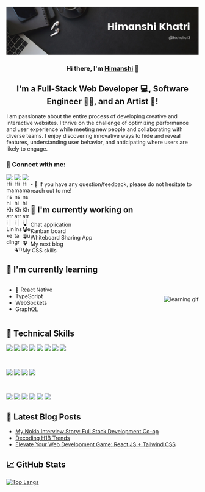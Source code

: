 <p align="center">
  <a href="https://hkholic13.github.io/Himanshi-Portfolio/" target="_blank" rel="noreferrer">
    <img src="https://github.com/hkholic13/AboutMe/blob/main/banner.png?raw=true" alt="my banner">
  </a>
</p>

<h3 align="center">
Hi there, I'm <a href="https://hkholic13.github.io/Himanshi-Portfolio/" target="_blank" rel="noreferrer">Himanshi</a> 👋
</h3>

<h2 align="center">
I'm a Full-Stack Web Developer 💻, Software Engineer 🧑‍💻, and an Artist 🎨!
</h2>

<p align="left">
I am passionate about the entire process of developing creative and interactive websites. I thrive on the challenge of optimizing performance and user experience while meeting new people and collaborating with diverse teams. I enjoy discovering innovative ways to hide and reveal features, understanding user behavior, and anticipating where users are likely to engage.
</p>

### 🤝 Connect with me:

<a href="https://www.linkedin.com/in/himanshi-k/"><img align="left" src="https://raw.githubusercontent.com/yushi1007/yushi1007/main/images/linkedin.svg" alt="Himanshi Khatri | LinkedIn" width="21px"/></a>
<a href="https://www.linkedin.com/in/himanshi-k/"><img align="left" src="https://raw.githubusercontent.com/yushi1007/yushi1007/main/images/instagram.svg" alt="Himanshi Khatri | Instagram" width="21px"/></a>
<a href="https://medium.com/@himanshik"><img align="left" src="https://raw.githubusercontent.com/yushi1007/yushi1007/main/images/medium.svg" alt="Himanshi Khatri | Medium" width="21px"/></a>

</br>
- 💬 If you have any question/feedback, please do not hesitate to reach out to me!

## 🔭 I'm currently working on

- Chat application
- Kanban board
- Whiteboard Sharing App
- My next blog
- My CSS skills

## 🌱 I'm currently learning

<div style="display: flex; justify-content: space-between; align-items: center;">
  <div>
    <ul>
      <li>📱 React Native</li>
      <li>TypeScript</li>
      <li>WebSockets</li>
      <li>GraphQL</li>
    </ul>
  </div>
  <div>
    <img src="https://user-images.githubusercontent.com/74038190/216655859-f66df97b-6767-4ab2-b6f4-a9cba3ff3591.gif" alt="learning gif" width="150">
  </div>
</div>

## 💼 Technical Skills

![](https://img.shields.io/badge/Code-React-informational?style=flat&logo=react&color=61DAFB)
![](https://img.shields.io/badge/Code-Redux-informational?style=flat&logo=Redux&color=764ABC)
![](https://img.shields.io/badge/Code-JavaScript-informational?style=flat&logo=JavaScript&color=F7DF1E)
![](https://img.shields.io/badge/Code-Ruby_on_Rails-informational?style=flat&logo=Ruby-On-Rails&color=CC0000)
![](https://img.shields.io/badge/Code-HTML5-informational?style=flat&logo=HTML5&color=E34F26)
![](https://img.shields.io/badge/Code-PostgreSQL-informational?style=flat&logo=PostgreSQL&color=336791)
![](https://img.shields.io/badge/Code-MySQL-informational?style=flat&logo=MySQL&color=336791)
![](https://img.shields.io/badge/Code-Python-informational?style=flat&logo=Python&color=CC0000)

</br>

![](https://img.shields.io/badge/Style-Bootstrap-informational?style=flat&logo=Bootstrap&color=7952B3)
![](https://img.shields.io/badge/Style-CSS3-informational?style=flat&logo=CSS3&color=1572B6)
![](https://img.shields.io/badge/Style-styled--components-informational?style=flat&logo=styled-components&color=DB7093)
![](https://img.shields.io/badge/Code-TailwindCSS-informational?style=flat&logo=TailwindCSS&color=7952B3)

</br>

![](https://img.shields.io/badge/Tools-NPM-informational?style=flat&logo=NPM&color=CB3837)
![](https://img.shields.io/badge/Tools-Docker-informational?style=flat&logo=docker&color=00C7B7)
![](https://img.shields.io/badge/Tools-Spinnaker-informational?style=flat&logo=spinnaker&color=00C7B7)
![](https://img.shields.io/badge/Tools-Git-informational?style=flat&logo=Git&color=F05032)
![](https://img.shields.io/badge/Tools-GitHub-informational?style=flat&logo=GitHub&color=181717)
![](https://img.shields.io/badge/Tools-GitHub-informational?style=flat&logo=GitHub&color=181717)

## 📝 Latest Blog Posts

- [My Nokia Interview Story: Full Stack Development Co-op](https://medium.com/@himanshik/my-nokia-interview-story-full-stack-development-co-op-0ca6bf2b939c)
- [Decoding H1B Trends](https://medium.com/@himanshik/decoding-h1b-trends-a-comprehensive-analysis-of-2022-and-2023-data-43c41a82f8d0)
- [Elevate Your Web Development Game: React JS + Tailwind CSS](https://www.linkedin.com/pulse/elevate-your-web-development-game-react-js-tailwind-css-khatri-7hpye/?trackingId=4DinzW5QRjOaOcxZ5tanHQ%3D%3D)

## 📈 GitHub Stats 

[![Top Langs](https://github-readme-stats.vercel.app/api/top-langs/?username=hkholic13&layout=compact)](https://github.com/hkholic13)

